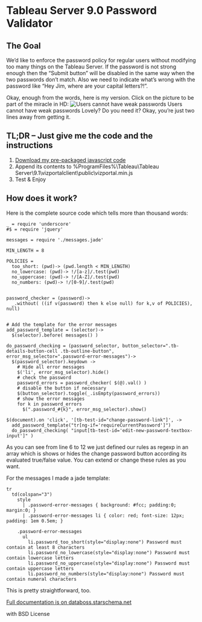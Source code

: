 # Tableau Server 9.0 Password Validator

## The Goal

We’d like to enforce the password policy for regular users without modifying too many things on the Tableau Server. If the password is not strong enough then the “Submit button” will be disabled in the same way when the two passwords don’t match. Also we need to indicate what’s wrong with the password like “Hey Jim, where are your capital letters?!”.

Okay, enough from the words, here is my version. Click on the picture to be part of the miracle in HD:
![Users cannot have weak passwords](http://databoss.starschema.net/wp-content/uploads/2015/08/unnamed.gif)
Users cannot have weak passwords
Lovely? Do you need it? Okay, you’re just two lines away from getting it.

## TL;DR – Just give me the code and the instructions

1. [Download my pre-packaged javascript code](https://raw.githubusercontent.com/tfoldi/tableau-server-password-validator/master/dist/tableau-password-validator-full.js)
2. Append its contents to %ProgramFiles%\Tableau\Tableau Server\9.1\vizportalclient\public\vizportal.min.js
3. Test & Enjoy

## How does it work?
Here is the complete source code which tells more than thousand words:


    _ = require 'underscore'
    #$ = require 'jquery'
     
    messages = require './messages.jade'
     
    MIN_LENGTH = 8
     
    POLICIES =
      too_short: (pwd)-> (pwd.length < MIN_LENGTH)
      no_lowercase: (pwd)-> !/[a-z]/.test(pwd)
      no_uppercase: (pwd)-> !/[A-Z]/.test(pwd)
      no_numbers: (pwd)-> !/[0-9]/.test(pwd)
     
     
    password_checker = (password)->
      _.without( ((if v(password) then k else null) for k,v of POLICIES), null)
     
     
    # Add the template for the error messages
    add_password_template = (selector)->
      $(selector).before( messages() )
     
    do_password_checking = (password_selector, button_selector=".tb-details-button-cell .tb-outline-button", error_msg_selector=".password-error-messages")->
      $(password_selector).keydown ->
        # Hide all error messages
        $('li', error_msg_selector).hide()
        # check the password
        password_errors = password_checker( $(@).val() )
        # disable the button if necessary
        $(button_selector).toggle(_.isEmpty(password_errors))
        # show the error messages
        for k in password_errors
          $(".password_#{k}", error_msg_selector).show()
     
    $(document).on 'click', '[tb-test-id="change-password-link"]', ->
      add_password_template("tr[ng-if='requireCurrentPassword']")
      do_password_checking( "input[tb-test-id='edit-new-password-textbox-input']" )

As you can see from line 6 to 12 we just defined our rules as regexp in an array which is shows or hides the change password button according its evaluated true/false value. You can extend or change these rules as you want.

For the messages I made a jade template:

    tr
      td(colspan="3")
        style
          | .password-error-messages { background: #fcc; padding:0; margin:0; }
          | .password-error-messages li { color: red; font-size: 12px; padding: 1em 0.5em; }
     
        .password-error-messages
          ul
            li.password_too_short(style="display:none") Password must contain at least 8 characters
            li.password_no_lowercase(style="display:none") Password must contain lowercase letters
            li.password_no_uppercase(style="display:none") Password must contain uppercase letters
            li.password_no_numbers(style="display:none") Password must contain numeral characters

This is pretty straightforward, too.


[Full documentation is on databoss.starschema.net](http://databoss.starschema.net/tableau-9-0-vizportal-and-forcing-password-security-databoss-version/)

with BSD License
